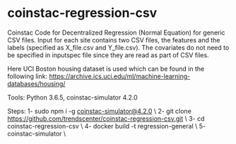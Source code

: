 # coinstac-regression-csv
Coinstac Code for Decentralized Regression (Normal Equation) for generic CSV files.
Input for each site contains two CSV files, the features and the labels (specified as X_file.csv and Y_file.csv).
The covariates do not need to be specified in inputspec file since they are read as part of CSV files.

Here UCI Boston housing dataset is used which can be found in the following link:
https://archive.ics.uci.edu/ml/machine-learning-databases/housing/

Tools: Python 3.6.5, coinstac-simulator 4.2.0

Steps:
1- sudo npm i -g coinstac-simulator@4.2.0 \\
2- git clone https://github.com/trendscenter/coinstac-regression-csv.git \\
3- cd coinstac-regression-csv \\
4- docker build -t regression-general \\
5- coinstac-simulator \\

